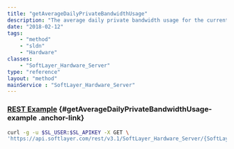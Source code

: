 ```yaml
---
title: "getAverageDailyPrivateBandwidthUsage"
description: "The average daily private bandwidth usage for the current billing cycle."
date: "2018-02-12"
tags:
    - "method"
    - "sldn"
    - "Hardware"
classes:
    - "SoftLayer_Hardware_Server"
type: "reference"
layout: "method"
mainService : "SoftLayer_Hardware_Server"
---
```


### [REST Example](#getAverageDailyPrivateBandwidthUsage-example) <a href="/article/rest/"><i class="fas fa-question"></i></a> {#getAverageDailyPrivateBandwidthUsage-example .anchor-link} 
```bash
curl -g -u $SL_USER:$SL_APIKEY -X GET \
'https://api.softlayer.com/rest/v3.1/SoftLayer_Hardware_Server/{SoftLayer_Hardware_ServerID}/getAverageDailyPrivateBandwidthUsage'
```
